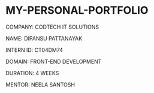 # MY-PERSONAL-PORTFOLIO

COMPANY: CODTECH IT SOLUTIONS

NAME: DIPANSU PATTANAYAK

INTERN ID: CT04DM74

DOMAIN: FRONT-END DEVELOPMENT

DURATION: 4 WEEKS

MENTOR: NEELA SANTOSH

##
